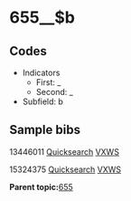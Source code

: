 # 655\_\_$b

## Codes

-   Indicators
    -   First: \_
    -   Second: \_
-   Subfield: b

## Sample bibs

13446011 [Quicksearch](https://search.library.yale.edu/catalog/13446011) [VXWS](http://prodorbis.library.yale.edu:7014/vxws/GetHoldingsService?bibId=13446011)

15324375 [Quicksearch](https://search.library.yale.edu/catalog/15324375) [VXWS](http://prodorbis.library.yale.edu:7014/vxws/GetHoldingsService?bibId=15324375)

**Parent topic:**[655](../../tags/655/655.md)


